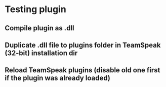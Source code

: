 # Testing plugin

## Compile plugin as .dll
## Duplicate .dll file to plugins folder in TeamSpeak (32-bit) installation dir
## Reload TeamSpeak plugins (disable old one first if the plugin was already loaded)
